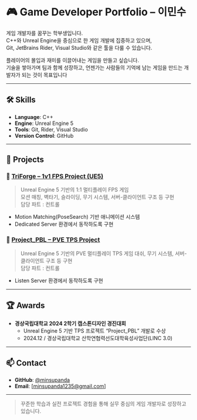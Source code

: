 # 🎮 Game Developer Portfolio – 이민수

게임 개발자를 꿈꾸는 학부생입니다.  
C++와 Unreal Engine을 중심으로 한 게임 개발에 집중하고 있으며,  
Git, JetBrains Rider, Visual Studio와 같은 툴을 다룰 수 있습니다.

플레이어의 몰입과 재미를 이끌어내는 게임을 만들고 싶습니다.  
기술을 쌓아가며 팀과 함께 성장하고, 언젠가는 사람들의 기억에 남는 게임을 만드는 개발자가 되는 것이 목표입니다

---

## 🛠 Skills

- **Language**: C++
- **Engine**: Unreal Engine 5
- **Tools**: Git, Rider, Visual Studio
- **Version Control**: GitHub
  
---

## 🧩 Projects

### 🔫 [TriForge – 1v1 FPS Project (UE5)](https://github.com/pju0205/TriForge)
> Unreal Engine 5 기반의 1:1 멀티플레이 FPS 게임  
> 모션 매칭, 벽타기, 슬라이딩, 무기 시스템, 서버-클라이언트 구조 등 구현  
> 담당 파트 : 컨트롤

- Motion Matching(PoseSearch) 기반 애니메이션 시스템
- Dedicated Server 환경에서 동작하도록 구현


### 🐉 [Project_PBL – PVE TPS Project](https://github.com/choiguri/GNU_PBL)
> Unreal Engine 5 기반의 PVE 멀티플레이 TPS 게임
> 대쉬, 무기 시스템, 서버- 클라이언트 구조 등 구현   
> 담당 파트 : 컨트롤

- Listen Server 환경에서 동작하도록 구현

---

## 🏆 Awards

- **경상국립대학교 2024 2학기 캡스톤디자인 경진대회**  
  - Unreal Engine 5 기반 TPS 프로젝트 “Project_PBL” 개발로 수상
  - 2024.12 / 경상국립대학교 산학연협력선도대학육성사업단(LINC 3.0)
---

## 📫 Contact

- **GitHub**: [@minsupanda](https://github.com/minsupanda)
- **Email**: [minsupanda1235@gmail.com]

---

> 꾸준한 학습과 실전 프로젝트 경험을 통해 실무 중심의 게임 개발자로 성장하고 있습니다.
